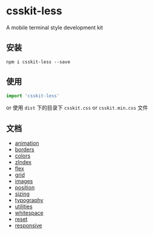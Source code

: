 # csskit-less
A mobile terminal style development kit

## 安装
```shell
npm i csskit-less --save
```

## 使用
```js
import 'csskit-less'
```
or 使用 `dist` 下的目录下 `csskit.css` or `csskit.min.css` 文件

## 文档
- [animation](#animation-基础动画)
- [borders](#borders-边框相关)
- [colors](#colors-文字色背景色边框色)
- [zIndex](#depth-zindex-层级)
- [flex](#flex-栅格布局基于-flex)
- [grid](#grid-栅格布局基于-float)
- [images](#images-图片背景图相关)
- [position](#positioning-定位浮动)
- [sizing](#sizing-宽高)
- [typography](#typography-排版相关)
- [utilities](#utilities-显示隐藏滚动等工具类)
- [whitespace](#whitespace-内补外补)
- [reset](#reset-重置默认样式)
- [responsive](#responsive-REM适配)